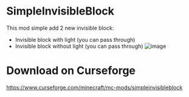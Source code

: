 # SimpleInvisibleBlock
This mod simple add 2 new invisible block:

- Invisible block with light (you can pass through)
- Invisible block without light (you can pass through)
![image](https://user-images.githubusercontent.com/17505454/174502981-89614e68-2baf-4963-8082-d3d92b0f3e86.png)

# Download on Curseforge
https://www.curseforge.com/minecraft/mc-mods/simpleinvisibleblock
